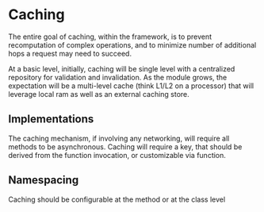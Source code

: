 # Caching

The entire goal of caching, within the framework, is to prevent recomputation of complex operations, and to minimize number of additional hops a request may need to succeed.

At a basic level, initially, caching will be single level with a centralized repository for validation and invalidation.  As the module grows, the expectation will be a multi-level cache (think L1/L2 on a processor) that will leverage local ram as well as an external caching store.

## Implementations
The caching mechanism, if involving any networking, will require all methods to be asynchronous.  Caching will require a key, that should be derived from the function invocation, or customizable via function.

## Namespacing
Caching should be configurable at the method or at the class level